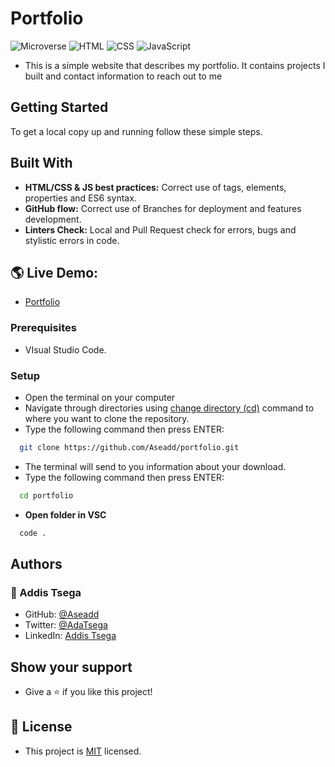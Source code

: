 # Portfolio

![Microverse](https://img.shields.io/badge/Microverse-blueviolet) ![HTML](https://img.shields.io/badge/-HTML-orange) ![CSS](https://img.shields.io/badge/-CSS-blue) ![JavaScript](https://img.shields.io/badge/-JavaScript-yellow) 


- This is a simple website that describes my portfolio. It contains projects I built and contact information to reach out to me 

## Getting Started

To get a local copy up and running follow these simple steps.

## Built With

- **HTML/CSS & JS best practices:** Correct use of tags, elements, properties and ES6 syntax.
- **GitHub flow:** Correct use of Branches for deployment and features development.
- **Linters Check:** Local and Pull Request check for errors, bugs and stylistic errors in code.

## 🌎 Live Demo:

- [Portfolio](https://aseadd.github.io/portfolio/)

### Prerequisites

- VIsual Studio Code.

### Setup

- Open the terminal on your computer
- Navigate through directories using [change directory (cd)](https://www.howtogeek.com/659411/how-to-change-directories-in-command-prompt-on-windows-10) command to where you want to clone the repository.
- Type the following command then press ENTER:

```sh
  git clone https://github.com/Aseadd/portfolio.git
```

- The terminal will send to you information about your download.
- Type the following command then press ENTER:

```sh
  cd portfolio
```

- **Open folder in VSC**

```sh
  code .
```

## Authors

### 👤 Addis Tsega

- GitHub: [@Aseadd](https://github.com/Aseadd)
- Twitter: [@AdaTsega](https://twitter.com/AdaTsega)
- LinkedIn: [Addis Tsega](https://www.linkedin.com/in/addis-tsega-422789195/)

## Show your support

- Give a ⭐️ if you like this project!

## 📝 License

- This project is [MIT](./LICENSE) licensed.
